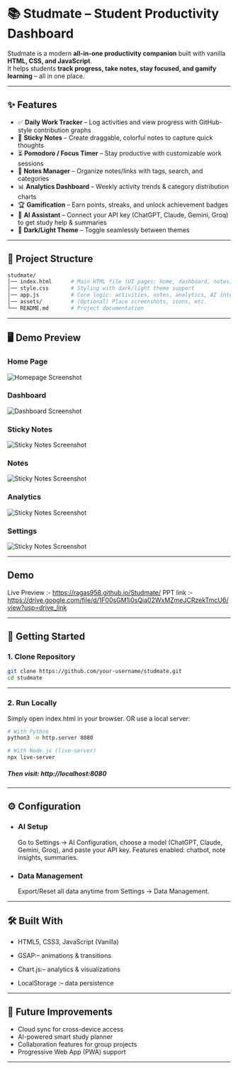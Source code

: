 # 📚 Studmate – Student Productivity Dashboard

Studmate is a modern **all-in-one productivity companion** built with vanilla **HTML, CSS, and JavaScript**.  
It helps students **track progress, take notes, stay focused, and gamify learning** – all in one place.

---

## ✨ Features

- ✅ **Daily Work Tracker** – Log activities and view progress with GitHub-style contribution graphs  
- 📝 **Sticky Notes** – Create draggable, colorful notes to capture quick thoughts  
- ⏳ **Pomodoro / Focus Timer** – Stay productive with customizable work sessions  
- 📖 **Notes Manager** – Organize notes/links with tags, search, and categories  
- 📊 **Analytics Dashboard** – Weekly activity trends & category distribution charts  
- 🏆 **Gamification** – Earn points, streaks, and unlock achievement badges  
- 🤖 **AI Assistant** – Connect your API key (ChatGPT, Claude, Gemini, Groq) to get study help & summaries  
- 🎨 **Dark/Light Theme** – Toggle seamlessly between themes  

---
## 📂 Project Structure
```graphql
studmate/
│── index.html      # Main HTML file (UI pages: home, dashboard, notes, settings, etc.)
│── style.css       # Styling with dark/light theme support
│── app.js          # Core logic: activities, notes, analytics, AI integration
│── assets/         # (Optional) Place screenshots, icons, etc.
└── README.md       # Project documentation
```
---

## 🖥️ Demo Preview

### Home Page
![Homepage Screenshot](assets/home-demo.png)

### Dashboard
![Dashboard Screenshot](assets/dashboard-demo.png)

### Sticky Notes
![Sticky Notes Screenshot](assets/stickynotes-demo.png)

### Notes
![Sticky Notes Screenshot](assets/notes-demo.png)

### Analytics
![Sticky Notes Screenshot](assets/analytics-demo.png)

### Settings
![Sticky Notes Screenshot](assets/settings-demo.png)


---
## Demo

Live Preview :- https://ragas958.github.io/Studmate/
PPT link :- https://drive.google.com/file/d/1F00sGM1i0sQia02WxMZmeJCRzekTmcU6/view?usp=drive_link

---
## 🚀 Getting Started

### 1. Clone Repository
```bash
git clone https://github.com/your-username/studmate.git
cd studmate
```
---
### 2. Run Locally
Simply open index.html in your browser.
OR use a local server:
```bash
# With Python
python3 -m http.server 8080

# With Node.js (live-server)
npx live-server
```
##### Then visit: http://localhost:8080
---
## ⚙️ Configuration
- ### AI Setup
     Go to Settings → AI Configuration, choose a model (ChatGPT, Claude, Gemini, Groq), and paste your API key.
      Features enabled: chatbot, note insights, summaries.

- ### Data Management
     Export/Reset all data anytime from Settings → Data Management.
---
## 🛠️ Built With
- HTML5, CSS3, JavaScript (Vanilla)

- GSAP:– animations & transitions

- Chart.js:– analytics & visualizations

- LocalStorage :– data persistence
---
## 🌟 Future Improvements
- Cloud sync for cross-device access
- AI-powered smart study planner
- Collaboration features for group projects
- Progressive Web App (PWA) support
---
